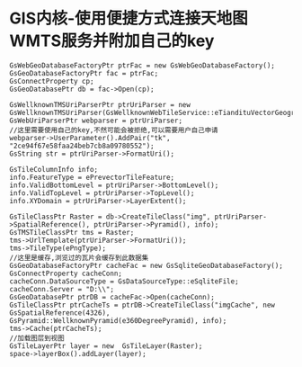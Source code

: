 # GIS内核-使用便捷方式连接天地图WMTS服务并附加自己的key #

	GsWebGeoDatabaseFactoryPtr ptrFac = new GsWebGeoDatabaseFactory();
	GsGeoDatabaseFactoryPtr fac = ptrFac;
	GsConnectProperty cp;
	GsGeoDatabasePtr db = fac->Open(cp);

	GsWellknownTMSUriParserPtr ptrUriParser = new GsWellknownTMSUriParser(GsWellknownWebTileService::eTiandituVectorGeographicWMTS);
	GsWebUriParserPtr webparser = ptrUriParser;
	//这里需要使用自己的key,不然可能会被拒绝,可以需要用户自己申请
	webparser->UserParameter().AddPair("tk", "2ce94f67e58faa24beb7cb8a09780552");
	GsString str = ptrUriParser->FormatUri();

	GsTileColumnInfo info;
	info.FeatureType = ePrevectorTileFeature;
	info.ValidBottomLevel = ptrUriParser->BottomLevel();
	info.ValidTopLevel = ptrUriParser->TopLevel();
	info.XYDomain = ptrUriParser->LayerExtent();

	GsTileClassPtr Raster = db->CreateTileClass("img", ptrUriParser->SpatialReference(), ptrUriParser->Pyramid(), info);
	GsTMSTileClassPtr tms = Raster; 
	tms->UrlTemplate(ptrUriParser->FormatUri());
	tms->TileType(ePngType);
	//这里是缓存,浏览过的瓦片会缓存到此数据集  
	GsGeoDatabaseFactoryPtr cacheFac = new GsSqliteGeoDatabaseFactory();
	GsConnectProperty cacheConn;
	cacheConn.DataSourceType = GsDataSourceType::eSqliteFile;
	cacheConn.Server = "D:\\";
	GsGeoDatabasePtr ptrDB = cacheFac->Open(cacheConn);
	GsTileClassPtr ptrCacheTs = ptrDB->CreateTileClass("imgCache", new  GsSpatialReference(4326), GsPyramid::WellknownPyramid(e360DegreePyramid), info);
	tms->Cache(ptrCacheTs);
	//加载图层到视图  
	GsTileLayerPtr layer = new  GsTileLayer(Raster);
	space->layerBox().addLayer(layer);